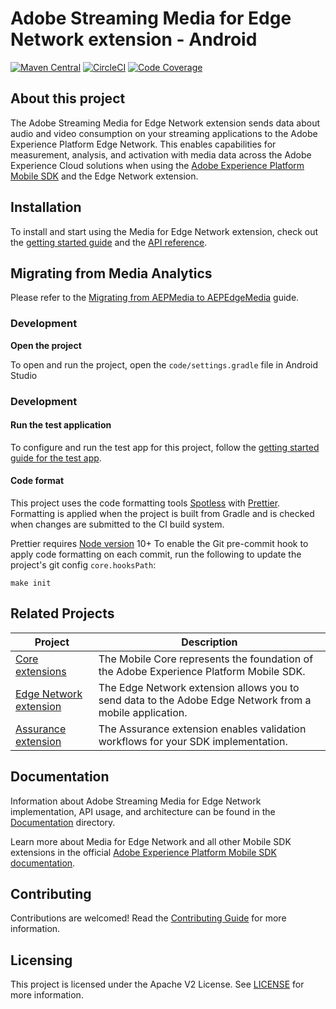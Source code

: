 # Adobe Streaming Media for Edge Network extension - Android

[![Maven Central](https://img.shields.io/maven-metadata/v.svg?label=EdgeMedia&logo=android&logoColor=white&metadataUrl=https%3A%2F%2Frepo1.maven.org%2Fmaven2%2Fcom%2Fadobe%2Fmarketing%2Fmobile%2Fedgemedia%2Fmaven-metadata.xml)](https://mvnrepository.com/artifact/com.adobe.marketing.mobile/edgemedia)
[![CircleCI](https://img.shields.io/circleci/project/github/adobe/aepsdk-edgemedia-android/main.svg?label=Build&logo=circleci)](https://circleci.com/gh/adobe/workflows/aepsdk-edgemedia-android)
[![Code Coverage](https://img.shields.io/codecov/c/github/adobe/aepsdk-edgemedia-android/main.svg?label=Coverage&logo=codecov)](https://codecov.io/gh/adobe/aepsdk-edgemedia-android/branch/main)

## About this project

The Adobe Streaming Media for Edge Network extension sends data about audio and video consumption on your streaming applications to the Adobe Experience Platform Edge Network. This enables capabilities for measurement, analysis, and activation with media data across the Adobe Experience Cloud solutions when using the [Adobe Experience Platform Mobile SDK](https://developer.adobe.com/client-sdks) and the Edge Network extension.

## Installation

To install and start using the Media for Edge Network extension, check out the [getting started guide](Documentation/getting-started.md) and the [API reference](Documentation/api-reference.md).

## Migrating from Media Analytics

Please refer to the [Migrating from AEPMedia to AEPEdgeMedia](Documentation/migration-guide.md) guide.

### Development

**Open the project**

To open and run the project, open the `code/settings.gradle` file in Android Studio

### Development

#### Run the test application

To configure and run the test app for this project, follow the [getting started guide for the test app](Documentation/getting-started-test-app.md).

#### Code format

This project uses the code formatting tools [Spotless](https://github.com/diffplug/spotless/tree/main/plugin-gradle) with [Prettier](https://prettier.io/). Formatting is applied when the project is built from Gradle and is checked when changes are submitted to the CI build system.

Prettier requires [Node version](https://nodejs.org/en/download/releases/) 10+
To enable the Git pre-commit hook to apply code formatting on each commit, run the following to update the project's git config `core.hooksPath`:
```
make init
```

## Related Projects

| Project                                                      | Description                                                  |
| ------------------------------------------------------------ | ------------------------------------------------------------ |
| [Core extensions](https://github.com/adobe/aepsdk-core-android)                                    | The Mobile Core represents the foundation of the Adobe Experience Platform Mobile SDK. |
| [Edge Network extension](https://github.com/adobe/aepsdk-edge-android) | The Edge Network extension allows you to send data to the Adobe Edge Network from a mobile application. |
| [Assurance extension](https://github.com/adobe/aepsdk-assurance-android) | The Assurance extension enables validation workflows for your SDK implementation.                |

## Documentation

Information about Adobe Streaming Media for Edge Network implementation, API usage, and architecture can be found in the [Documentation](Documentation) directory.

Learn more about Media for Edge Network and all other Mobile SDK extensions in the official [Adobe Experience Platform Mobile SDK documentation](https://developer.adobe.com/client-sdks).

## Contributing

Contributions are welcomed! Read the [Contributing Guide](./.github/CONTRIBUTING.md) for more information.

## Licensing

This project is licensed under the Apache V2 License. See [LICENSE](LICENSE) for more information.
